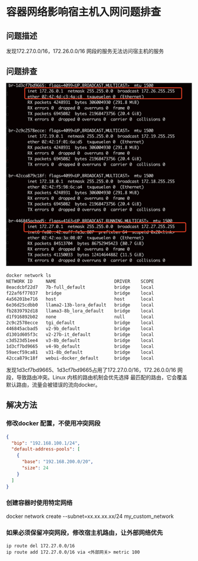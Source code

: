 
# 容器网络影响宿主机入网问题排查

## 问题描述
发现172.27.0.0/16，172.26.0.0/16 网段的服务无法访问宿主机的服务

## 问题排查
![这是图片]( ../Docker/images/ifconfig.png "ifconfig")

```
docker network ls
NETWORK ID     NAME                      DRIVER    SCOPE
8eacdcbf22d7   7b-full_default           bridge    local
f22af6f77037   bridge                    bridge    local
4a56201be716   host                      host      local
6e36d25cdbb0   llama2-13b-lora_default   bridge    local
fb2839792d18   llama3-8b_lora_default    bridge    local
d1f916892b02   none                      null      local
2c9c2578ecce   tgi_default               bridge    local
446845acbad5   v2-9b_default             bridge    local
d1301d605f3c   v2-27b-it_default         bridge    local
c3d523d51ee4   v3-8b_default             bridge    local
1d3cf7bd9665   v4-9b_default             bridge    local
59aecf59ca81   v31-8b_default            bridge    local
42cca879c18f   webui-docker_default      bridge    local
```
发现1d3cf7bd9665、1d3cf7bd9665占用了172.27.0.0/16，172.26.0.0/16 网段，导致路由冲突。Linux 内核的路由机制会优先选择 最匹配的路由，它会覆盖默认路由，流量会被错误的流向docker。

## 解决方法

### 修改docker 配置，不使用冲突网段
```json
{
  "bip": "192.168.100.1/24",
  "default-address-pools": [
    {
      "base": "192.168.200.0/20",
      "size": 24
    }
  ]
}
```
### 创建容器时使用特定网络
docker network create --subnet=xx.xx.xx.xx/24 my_custom_network

### 如果必须保留冲突网段，修改宿主机路由，让外部网络优先
```shell
ip route del 172.27.0.0/16
ip route add 172.27.0.0/16 via <外部网关> metric 100
```
